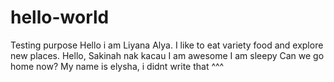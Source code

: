# hello-world
Testing purpose
Hello i am Liyana Alya.
I like to eat variety food and explore new places.  Hello, Sakinah nak kacau
I am awesome 
I am sleepy
Can we go home now?
My name is elysha, i didnt write that ^^^


